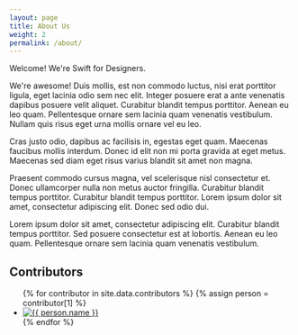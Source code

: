 ```yaml
---
layout: page
title: About Us
weight: 2
permalink: /about/
---
```

Welcome! We're Swift for Designers.

We're awesome! Duis mollis, est non commodo luctus, nisi erat porttitor ligula, eget lacinia odio sem nec elit. Integer posuere erat a ante venenatis dapibus posuere velit aliquet. Curabitur blandit tempus porttitor. Aenean eu leo quam. Pellentesque ornare sem lacinia quam venenatis vestibulum. Nullam quis risus eget urna mollis ornare vel eu leo.

Cras justo odio, dapibus ac facilisis in, egestas eget quam. Maecenas faucibus mollis interdum. Donec id elit non mi porta gravida at eget metus. Maecenas sed diam eget risus varius blandit sit amet non magna.

Praesent commodo cursus magna, vel scelerisque nisl consectetur et. Donec ullamcorper nulla non metus auctor fringilla. Curabitur blandit tempus porttitor. Curabitur blandit tempus porttitor. Lorem ipsum dolor sit amet, consectetur adipiscing elit. Donec sed odio dui.

Lorem ipsum dolor sit amet, consectetur adipiscing elit. Curabitur blandit tempus porttitor. Sed posuere consectetur est at lobortis. Aenean eu leo quam. Pellentesque ornare sem lacinia quam venenatis vestibulum.

## Contributors
<ul class="grid contributors-list">
  {% for contributor in site.data.contributors %}
    {% assign person = contributor[1] %}
    <li class="grid__col grid__col--2-of-12"><a href="/contributors/{{ person.slug }}"><img class="contributor__avatar--full-width" src="{{ person.avatar }}" alt="{{ person.name }}"></a></li>
  {% endfor %}
</ul>
